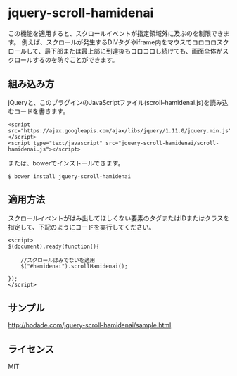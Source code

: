 jquery-scroll-hamidenai
=================
この機能を適用すると、スクロールイベントが指定領域外に及ぶのを制限できます。
例えば、スクロールが発生するDIVタグやiframe内をマウスでコロコロスクロールして、最下部または最上部に到達後もコロコロし続けても、画面全体がスクロールするのを防ぐことができます。


組み込み方
----------
jQueryと、このプラグインのJavaScriptファイル(scroll-hamidenai.js)を読み込むコードを書きます。

    <script src="https://ajax.googleapis.com/ajax/libs/jquery/1.11.0/jquery.min.js"></script>
    <script type="text/javascript" src="jquery-scroll-hamidenai/scroll-hamidenai.js"></script>

または、bowerでインストールできます。

    $ bower install jquery-scroll-hamidenai


適用方法
-----
スクロールイベントがはみ出してほしくない要素のタグまたはIDまたはクラスを指定して、下記のようにコードを実行してください。

    <script>
    $(document).ready(function(){

        //スクロールはみでないを適用
        $("#hamidenai").scrollHamidenai();

    });
    </script>
    

サンプル
----
http://hodade.com/jquery-scroll-hamidenai/sample.html


ライセンス
----
MIT

